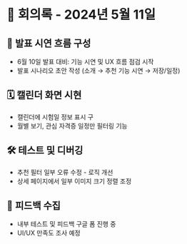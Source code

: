 # 📅 회의록 - 2024년 5월 11일

## 📱 발표 시연 흐름 구성
- 6월 10일 발표 대비: 기능 시연 및 UX 흐름 점검 시작
- 발표 시나리오 초안 작성 (소개 → 추천 기능 시연 → 저장/일정)

## 🗓 캘린더 화면 시현
- 캘린더에 시험일 정보 표시 구
- 월별 보기, 관심 자격증 일정만 필터링 기능

## 🛠 테스트 및 디버깅
- 추천 필터 일부 오류 수정 - 로직 개선
- 상세 페이지에서 일부 이미지 크기 정렬 조정

## 💬 피드백 수집
- 내부 테스트 및 피드백 구글 폼 진행 중
- UI/UX 만족도 조사 예정
